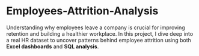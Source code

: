 # Employees-Attrition-Analysis
Understanding why employees leave a company is crucial for improving retention and building a healthier workplace. In this project, I dive deep into a real HR dataset to uncover patterns behind employee attrition using both **Excel dashboards** and **SQL analysis**.
